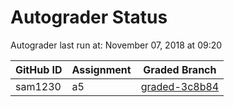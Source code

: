 # Autograder Status
Autograder last run at: November 07, 2018 at 09:20

| GitHub ID | Assignment | Graded Branch |
|-----------|------------|---------------|
| sam1230 | a5 | [graded-3c8b84](https://github.com/Fall2018COMP401-001/a5-sam1230/tree/graded-3c8b84) | 
